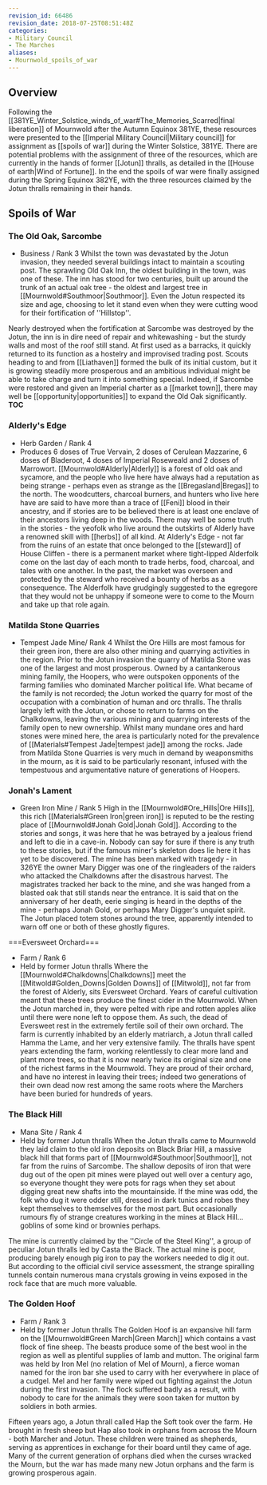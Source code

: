 ```yaml
---
revision_id: 66486
revision_date: 2018-07-25T08:51:48Z
categories:
- Military Council
- The Marches
aliases:
- Mournwold_spoils_of_war
---
```



## Overview
Following the [[381YE_Winter_Solstice_winds_of_war#The_Memories_Scarred|final liberation]] of Mournwold after the Autumn Equinox 381YE, these resources were presented to the [[Imperial Military Council|Military council]] for assignment as [[spoils of war]] during the Winter Solstice, 381YE. There are potential problems with the assignment of three of the resources, which are currently in the hands of former [[Jotun]] thralls, as detailed in the [[House of earth|Wind of Fortune]]. In the end the spoils of war were finally assigned during the Spring Equinox 382YE, with the three resources claimed by the Jotun thralls remaining in their hands.
## Spoils of War
### The Old Oak, Sarcombe
* Business / Rank 3
Whilst the town was devastated by the Jotun invasion, they needed several buildings intact to maintain a scouting post. The sprawling Old Oak Inn, the oldest building in the town, was one of these. The inn has stood for two centuries, built up around the trunk of an actual oak tree - the oldest and largest tree in [[Mournwold#Southmoor|Southmoor]]. Even the Jotun respected its size and age, choosing to let it stand even when they were cutting wood for their fortification of ''Hillstop''. 

Nearly destroyed when the fortification at Sarcombe was destroyed by the Jotun, the inn is in dire need of repair and whitewashing - but the sturdy walls and most of the roof still stand. At first used as a barracks, it quickly returned to its function as a hostelry and improvised trading post. Scouts heading to and from [[Liathaven]] formed the bulk of its initial custom, but it is growing steadily more prosperous and an ambitious individual might be able to take charge and turn it into something special. Indeed, if Sarcombe were restored and given an Imperial charter as a [[market town]], there may well be [[opportunity|opportunities]] to expand the Old Oak significantly.
__TOC__
### Alderly's Edge
* Herb Garden / Rank 4
* Produces 6 doses of True Vervain, 2 doses of Cerulean Mazzarine, 6 doses of Bladeroot, 4 doses of Imperial Roseweald and 2 doses of Marrowort. 
[[Mournwold#Alderly|Alderly]] is a forest of old oak and sycamore, and the people who live here have always had a reputation as being strange - perhaps even as strange as the [[Bregasland|Bregas]] to the north. The woodcutters, charcoal burners, and hunters who live here have are said to have more than a trace of [[Feni]] blood in their ancestry, and if stories are to be believed there is at least one enclave of their ancestors living deep in the woods. There may well be some truth in the stories - the yeofolk who live around the outskirts of Alderly have a renowned skill with [[herbs]] of all kind. At Alderly's Edge - not far from the ruins of an estate that once belonged to the [[steward]] of House Cliffen - there is a permanent market where tight-lipped Alderfolk come on the last day of each month to trade herbs, food, charcoal, and tales with one another. In the past, the market was overseen and protected by the steward who received a bounty of herbs as a consequence. The Alderfolk have grudgingly suggested to the egregore that they would not be unhappy if someone were to come to the Mourn and take up that role again.

### Matilda Stone Quarries
* Tempest Jade Mine/ Rank 4
Whilst the Ore Hills are most famous for their green iron, there are also other mining and quarrying activities in the region. Prior to the Jotun invasion the quarry of Matilda Stone was one of the largest and most prosperous. Owned by a cantankerous mining family, the Hoopers, who were outspoken opponents of the farming families who dominated Marcher political life. What became of the family is not recorded; the Jotun worked the quarry for most of the occupation with a combination of human and orc thralls. The thralls largely left with the Jotun, or chose to return to farms on the Chalkdowns,  leaving the various mining and quarrying interests of the family open to new ownership. Whilst many mundane ores and hard stones were mined here, the area is particularly noted for the prevalence of [[Materials#Tempest Jade|tempest jade]] among the rocks. Jade from Matilda Stone Quarries is very much in demand by weaponsmiths in the mourn, as it is said to be particularly resonant, infused with the tempestuous and argumentative nature of generations of Hoopers.

### Jonah's Lament
* Green Iron Mine / Rank 5
High in the [[Mournwold#Ore_Hills|Ore Hills]], this rich [[Materials#Green Iron|green iron]] is reputed to be the resting place of [[Mournwold#Jonah Gold|Jonah Gold]]. According to the stories and songs, it was here that he was betrayed by a jealous friend and left to die in a cave-in. Nobody can say for sure if there is any truth to these stories, but if the famous miner's skeleton does lie here it has yet to be discovered. The mine has been marked with tragedy - in 326YE the owner Mary Digger was one of the ringleaders of the raiders who attacked the Chalkdowns after the disastrous harvest. The magistrates tracked her back to the mine, and she was hanged from a blasted oak that still stands near the entrance. It is said that on the anniversary of her death, eerie singing is heard in the depths of the mine - perhaps Jonah Gold, or perhaps Mary Digger's unquiet spirit. The Jotun placed totem stones around the tree, apparently intended to warn off one or both of these ghostly figures.

===Eversweet Orchard=== 
* Farm / Rank 6
* Held by former Jotun thralls
Where the [[Mournwold#Chalkdowns|Chalkdowns]] meet the [[Mitwold#Golden_Downs|Golden Downs]] of [[Mitwold]], not far from the forest of Alderly, sits Eversweet Orchard. Years of careful cultivation meant that these trees produce the finest cider in the Mournwold. When the Jotun marched in, they were pelted with ripe and rotten apples alike until there were none left to oppose them. As such, the dead of Eversweet rest in the extremely fertile soil of their own orchard. The farm is currently inhabited by an elderly matriarch, a Jotun thrall called Hamma the Lame, and her very extensive family. The thralls have spent years extending the farm, working relentlessly to clear more land and plant more trees, so that it is now nearly twice its original size and one of the richest farms in the Mournwold. They are proud of their orchard, and have no interest in leaving their trees; indeed two generations of their own dead now rest among the same roots where the Marchers have been buried for hundreds of years.

### The Black Hill
* Mana Site / Rank 4
* Held by former Jotun thralls
When the Jotun thralls came to Mournwold they laid claim to the old iron deposits on Black Briar Hill, a massive black hill that forms part of [[Mournwold#Southmoor|Southmoor]], not far from the ruins of Sarcombe. The shallow deposits of iron that were dug out of the open pit mines were played out well over a century ago, so everyone thought they were pots for rags when they set about digging great new shafts into the mountainside. If the mine was odd, the folk who dug it were odder still, dressed in dark tunics and robes they kept themselves to themselves for the most part. But occasionally rumours fly of strange creatures working in the mines at Black Hill... goblins of some kind or brownies perhaps.

The mine is currently claimed by the ''Circle of the Steel King'', a group of peculiar Jotun thralls led by Casta the Black. The actual mine is poor, producing barely enough pig iron to pay the workers needed to dig it out. But according to the official civil service assessment, the strange spiralling tunnels contain numerous mana crystals growing in veins exposed in the rock face that are much more valuable.

### The Golden Hoof
* Farm / Rank 3
* Held by former Jotun thralls
The Golden Hoof is an expansive hill farm on the [[Mournwold#Green March|Green March]] which contains a vast flock of fine sheep. The beasts produce some of the best wool in the region as well as plentiful supplies of lamb and mutton. The original farm was held by Iron Mel (no relation of Mel of Mourn), a fierce woman named for the iron bar she used to carry with her everywhere in place of a cudgel. Mel and her family were wiped out fighting against the Jotun during the first invasion. The flock suffered badly as a result, with nobody to care for the animals they were soon taken for mutton by soldiers in both armies.

Fifteen years ago, a Jotun thrall called Hap the Soft took over the farm. He brought in fresh sheep but Hap also took in orphans from across the Mourn - both Marcher and Jotun. These children were trained as shepherds, serving as apprentices in exchange for their board until they came of age. Many of the current generation of orphans died when the curses wracked the Mourn, but the war has made many new Jotun orphans and the farm is growing prosperous again.
 